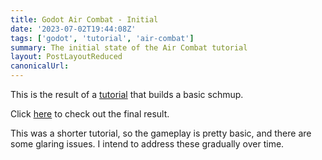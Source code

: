 ```yaml
---
title: Godot Air Combat - Initial
date: '2023-07-02T19:44:08Z'
tags: ['godot', 'tutorial', 'air-combat']
summary: The initial state of the Air Combat tutorial
layout: PostLayoutReduced
canonicalUrl:
---
```


This is the result of a [tutorial](https://devga.me/tutorials/godot2d/) that builds a basic schmup.

Click [here](/static/games/air-combat-initial/AirCombat.html) to check out the final result.

This was a shorter tutorial, so the gameplay is pretty basic, and there are some glaring issues. I intend to address
these gradually over time.
